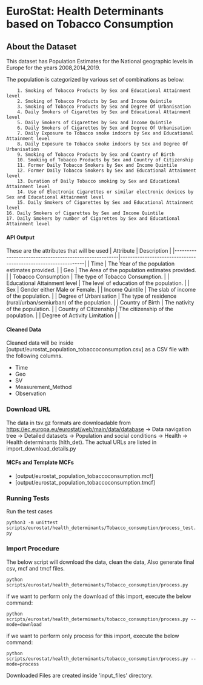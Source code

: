 # EuroStat: Health Determinants based on Tobacco Consumption

## About the Dataset
This dataset has Population Estimates for the National geographic levels in Europe for the years 2008,2014,2019.

The population is categorized by various set of combinations as below:
        
        1. Smoking of Tobacco Products by Sex and Educational Attainment level
        2. Smoking of Tobacco Products by Sex and Income Quintile
        3. Smoking of Tobacco Products by Sex and Degree Of Urbanisation
        4. Daily Smokers of Cigarettes by Sex and Educational Attainment level
        5. Daily Smokers of Cigarettes by Sex and Income Quintile
        6. Daily Smokers of Cigarettes by Sex and Degree Of Urbanisation
        7. Daily Exposure to Tobacco smoke indoors by Sex and Educational Attainment level
        8. Daily Exposure to Tobacco smoke indoors by Sex and Degree Of Urbanisation
        9. Smoking of Tobacco Products by Sex and Country of Birth
        10. Smoking of Tobacco Products by Sex and Country of Citizenship
        11. Former Daily Tobacco Smokers by Sex and Income Quintile
        12. Former Daily Tobacco Smokers by Sex and Educational Attainment level
        13. Duration of Daily Tobacco smoking by Sex and Educational Attainment level
        14. Use of Electronic Cigarettes or similar electronic devices by Sex and Educational Attainment level 
        15. Daily Smokers of Cigarettes by Sex and Educational Attainment level
	16. Daily Smokers of Cigarettes by Sex and Income Quintile
	17. Daily Smokers by number of Cigarettes by Sex and Educational Attainment level

#### API Output
These are the attributes that will be used
| Attribute      		                        | Description                                                   |
|-------------------------------------------------------|---------------------------------------------------------------|
| Time       					| The Year of the population estimates provided. 	                |
| Geo       					| The Area of the population estimates provided. 			|
| Tobacco Consumption  				| The type of Tobacco Consumption. 					|
| Educational Attainment level   	| The level of education of the population.  |
| Sex   				| Gender either Male or Female. 						|
| Income Quintile 				| The slab of income of the population.					|
| Degree of Urbanisation   			| The type of residence (rural/urban/semiurban) of the population.      |
| Country of Birth   				| The nativity of the population.					|
| Country of Citizenship   				| The citizenship of the population.				|
| Degree of Activity Limitation   				|  							|

#### Cleaned Data
Cleaned data will be inside [output/eurostat_population_tobaccoconsumption.csv] as a CSV file with the following columns.

- Time
- Geo
- SV
- Measurement_Method
- Observation

### Download URL
The data in tsv.gz formats are downloadable from https://ec.europa.eu/eurostat/web/main/data/database -> Data navigation tree -> Detailed datasets -> Population and social conditions -> Health -> Health determinants (hlth_det).
The actual URLs are listed in import_download_details.py

#### MCFs and Template MCFs
- [output/eurostat_population_tobaccoconsumption.mcf]
- [output/eurostat_population_tobaccoconsumption.tmcf]

### Running Tests

Run the test cases

`python3 -m unittest scripts/eurostat/health_determinants/Tobacco_consumption/process_test.py`

### Import Procedure

The below script will download the data, clean the data, Also generate final csv, mcf and tmcf files.

`python scripts/eurostat/health_determinants/Tobacco_consumption/process.py`

if we want to perform only the download of this import, execute the below command:

`python scripts/eurostat/health_determinants/tobacco_consumption/process.py --mode=download`

if we want to perform only process for this import, execute the below command:

`python scripts/eurostat/health_determinants/tobacco_consumption/process.py --mode=process`

Downloaded Files are created inside 'input_files' directory.

